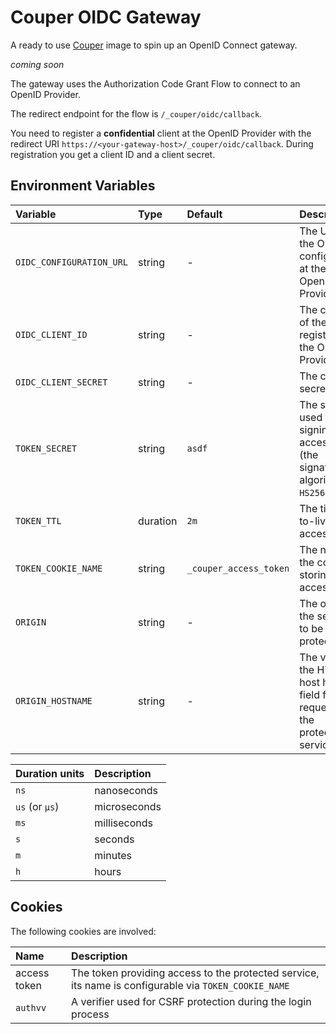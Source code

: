 # Couper OIDC Gateway

A ready to use [Couper](https://github.com/avenga/couper) image to spin up an OpenID Connect gateway.

_coming soon_

The gateway uses the Authorization Code Grant Flow to connect to an OpenID Provider.

The redirect endpoint for the flow is `/_couper/oidc/callback`.

You need to register a **confidential** client at the OpenID Provider with the redirect URI `https://<your-gateway-host>/_couper/oidc/callback`. During registration you get a client ID and a client secret.

## Environment Variables

| Variable | Type | Default | Description | Example |
| :------- | :--- | :------ | :---------- | :------ |
| `OIDC_CONFIGURATION_URL` | string | - | The URL of the OpenID configuration at the OpenID Provider | `https://.../.well-known/openid-configuration` |
| `OIDC_CLIENT_ID` | string | - | The client ID of the client registered at the OpenID Provider | - |
| `OIDC_CLIENT_SECRET` | string | - | The client secret | - |
| `TOKEN_SECRET` | string | `asdf` | The secret used for signing the access token (the signature algorithm is `HS256`) | `$e(rE4` |
| `TOKEN_TTL` | duration | `2m` | The time-to-live of the access token | `2h` |
| `TOKEN_COOKIE_NAME` | string | `_couper_access_token` | The name of the cookie storing the access token | `_couper_access_token` |
| `ORIGIN` | string | - | The origin of the service to be protected | `https://www.example.com` |
| `ORIGIN_HOSTNAME` | string | - | The value of the HTTP host header field for the request to the protected service | - |

| Duration units | Description  |
| :------------- | :----------- |
| `ns`           | nanoseconds  |
| `us` (or `µs`) | microseconds |
| `ms`           | milliseconds |
| `s`            | seconds      |
| `m`            | minutes      |
| `h`            | hours        |

## Cookies

The following cookies are involved:

| Name | Description |
| :--- | :---------- |
| access token | The token providing access to the protected service, its name is configurable via `TOKEN_COOKIE_NAME` |
| `authvv` | A verifier used for CSRF protection during the login process |
